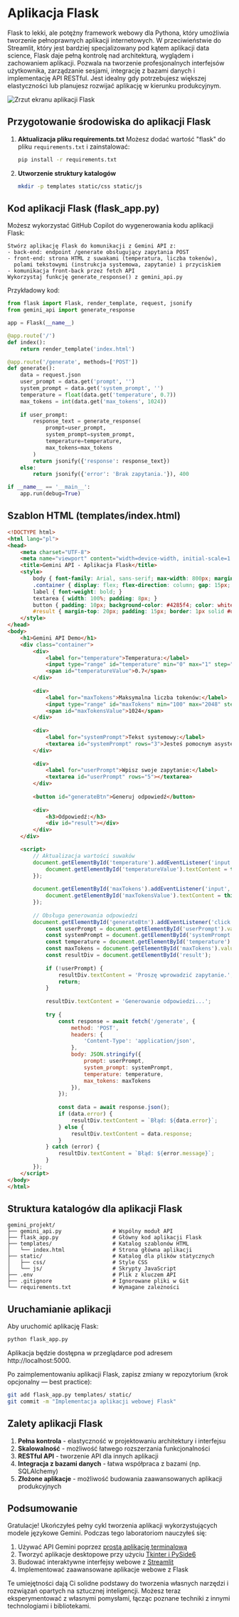# Aplikacja Flask

Flask to lekki, ale potężny framework webowy dla Pythona, który umożliwia tworzenie pełnoprawnych aplikacji internetowych. W przeciwieństwie do Streamlit, który jest bardziej specjalizowany pod kątem aplikacji data science, Flask daje pełną kontrolę nad architekturą, wyglądem i zachowaniem aplikacji. Pozwala na tworzenie profesjonalnych interfejsów użytkownika, zarządzanie sesjami, integrację z bazami danych i implementację API RESTful. Jest idealny gdy potrzebujesz większej elastyczności lub planujesz rozwijać aplikację w kierunku produkcyjnym.

![Zrzut ekranu aplikacji Flask](images/flask.png)

## Przygotowanie środowiska do aplikacji Flask

1. **Aktualizacja pliku requirements.txt**
   Możesz dodać wartość "flask" do pliku `requirements.txt` i zainstalować:
   ```bash
   pip install -r requirements.txt
   ```

2. **Utworzenie struktury katalogów**
   ```bash
   mkdir -p templates static/css static/js
   ```

## Kod aplikacji Flask (flask_app.py)

Możesz wykorzystać GitHub Copilot do wygenerowania kodu aplikacji Flask:

```
Stwórz aplikację Flask do komunikacji z Gemini API z:
- back-end: endpoint /generate obsługujący zapytania POST
- front-end: strona HTML z suwakami (temperatura, liczba tokenów), 
  polami tekstowymi (instrukcja systemowa, zapytanie) i przyciskiem
- komunikacja front-back przez fetch API
Wykorzystaj funkcję generate_response() z gemini_api.py
```

Przykładowy kod:

```python
from flask import Flask, render_template, request, jsonify
from gemini_api import generate_response

app = Flask(__name__)

@app.route('/')
def index():
    return render_template('index.html')

@app.route('/generate', methods=['POST'])
def generate():
    data = request.json
    user_prompt = data.get('prompt', '')
    system_prompt = data.get('system_prompt', '')
    temperature = float(data.get('temperature', 0.7))
    max_tokens = int(data.get('max_tokens', 1024))
    
    if user_prompt:
        response_text = generate_response(
            prompt=user_prompt,
            system_prompt=system_prompt,
            temperature=temperature,
            max_tokens=max_tokens
        )
        return jsonify({'response': response_text})
    else:
        return jsonify({'error': 'Brak zapytania.'}), 400

if __name__ == '__main__':
    app.run(debug=True)
```

## Szablon HTML (templates/index.html)

```html
<!DOCTYPE html>
<html lang="pl">
<head>
    <meta charset="UTF-8">
    <meta name="viewport" content="width=device-width, initial-scale=1.0">
    <title>Gemini API - Aplikacja Flask</title>
    <style>
        body { font-family: Arial, sans-serif; max-width: 800px; margin: 0 auto; padding: 20px; }
        .container { display: flex; flex-direction: column; gap: 15px; }
        label { font-weight: bold; }
        textarea { width: 100%; padding: 8px; }
        button { padding: 10px; background-color: #4285f4; color: white; border: none; cursor: pointer; }
        #result { margin-top: 20px; padding: 15px; border: 1px solid #ddd; min-height: 200px; }
    </style>
</head>
<body>
    <h1>Gemini API Demo</h1>
    <div class="container">
        <div>
            <label for="temperature">Temperatura:</label>
            <input type="range" id="temperature" min="0" max="1" step="0.1" value="0.7">
            <span id="temperatureValue">0.7</span>
        </div>
        
        <div>
            <label for="maxTokens">Maksymalna liczba tokenów:</label>
            <input type="range" id="maxTokens" min="100" max="2048" step="50" value="1024">
            <span id="maxTokensValue">1024</span>
        </div>
        
        <div>
            <label for="systemPrompt">Tekst systemowy:</label>
            <textarea id="systemPrompt" rows="3">Jesteś pomocnym asystentem AI.</textarea>
        </div>
        
        <div>
            <label for="userPrompt">Wpisz swoje zapytanie:</label>
            <textarea id="userPrompt" rows="5"></textarea>
        </div>
        
        <button id="generateBtn">Generuj odpowiedź</button>
        
        <div>
            <h3>Odpowiedź:</h3>
            <div id="result"></div>
        </div>
    </div>

    <script>
        // Aktualizacja wartości suwaków
        document.getElementById('temperature').addEventListener('input', function() {
            document.getElementById('temperatureValue').textContent = this.value;
        });
        
        document.getElementById('maxTokens').addEventListener('input', function() {
            document.getElementById('maxTokensValue').textContent = this.value;
        });
        
        // Obsługa generowania odpowiedzi
        document.getElementById('generateBtn').addEventListener('click', async function() {
            const userPrompt = document.getElementById('userPrompt').value;
            const systemPrompt = document.getElementById('systemPrompt').value;
            const temperature = document.getElementById('temperature').value;
            const maxTokens = document.getElementById('maxTokens').value;
            const resultDiv = document.getElementById('result');
            
            if (!userPrompt) {
                resultDiv.textContent = 'Proszę wprowadzić zapytanie.';
                return;
            }
            
            resultDiv.textContent = 'Generowanie odpowiedzi...';
            
            try {
                const response = await fetch('/generate', {
                    method: 'POST',
                    headers: {
                        'Content-Type': 'application/json',
                    },
                    body: JSON.stringify({
                        prompt: userPrompt,
                        system_prompt: systemPrompt,
                        temperature: temperature,
                        max_tokens: maxTokens
                    }),
                });
                
                const data = await response.json();
                if (data.error) {
                    resultDiv.textContent = `Błąd: ${data.error}`;
                } else {
                    resultDiv.textContent = data.response;
                }
            } catch (error) {
                resultDiv.textContent = `Błąd: ${error.message}`;
            }
        });
    </script>
</body>
</html>
```

## Struktura katalogów dla aplikacji Flask

```
gemini_projekt/
├── gemini_api.py                # Wspólny moduł API
├── flask_app.py                 # Główny kod aplikacji Flask
├── templates/                   # Katalog szablonów HTML
│   └── index.html               # Strona główna aplikacji
├── static/                      # Katalog dla plików statycznych
│   ├── css/                     # Style CSS
│   └── js/                      # Skrypty JavaScript
├── .env                         # Plik z kluczem API
├── .gitignore                   # Ignorowane pliki w Git
└── requirements.txt             # Wymagane zależności
```

## Uruchamianie aplikacji

Aby uruchomić aplikację Flask:

```bash
python flask_app.py
```

Aplikacja będzie dostępna w przeglądarce pod adresem http://localhost:5000.

Po zaimplementowaniu aplikacji Flask, zapisz zmiany w repozytorium (krok opcjonalny — best practice):

```bash
git add flask_app.py templates/ static/
git commit -m "Implementacja aplikacji webowej Flask"
```

## Zalety aplikacji Flask

1. **Pełna kontrola** - elastyczność w projektowaniu architektury i interfejsu
2. **Skalowalność** - możliwość łatwego rozszerzania funkcjonalności
3. **RESTful API** - tworzenie API dla innych aplikacji
4. **Integracja z bazami danych** - łatwa współpraca z bazami (np. SQLAlchemy)
5. **Złożone aplikacje** - możliwość budowania zaawansowanych aplikacji produkcyjnych

## Podsumowanie

Gratulacje! Ukończyłeś pełny cykl tworzenia aplikacji wykorzystujących modele językowe Gemini. Podczas tego laboratoriom nauczyłeś się:

1. Używać API Gemini poprzez [prostą aplikację terminalową](wprowadzenie-terminal.md)
2. Tworzyć aplikacje desktopowe przy użyciu [Tkinter i PySide6](aplikacje-desktopowe.md)
3. Budować interaktywne interfejsy webowe z [Streamlit](aplikacja-streamlit.md)
4. Implementować zaawansowane aplikacje webowe z Flask

Te umiejętności dają Ci solidne podstawy do tworzenia własnych narzędzi i rozwiązań opartych na sztucznej inteligencji. Możesz teraz eksperymentować z własnymi pomysłami, łącząc poznane techniki z innymi technologiami i bibliotekami.
